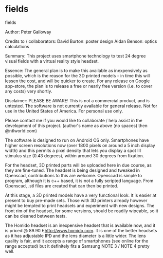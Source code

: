 # fields
fields

Author: Peter Galloway

Credits to / collaborators: 
David Burton: poster design
Aidan Benson: optics calculations

Summary: This project uses smartphone technology to test 24 degree visual fields with 
a virtual reality style headset.

Essence: The general plan is to make this available as inexpensively as possible,
which is the reason for the 3D printed models - in time this will lessen the
cost, and will be quicker to create. For any release on Google app-store, the plan is 
to release a free or nearly free version (i.e. to cover any costs) very shortly.

Disclaimer: PLEASE BE AWARE! This is not a commercial product, and is untested.
The software is not currently available for general release. Not for use in the 
United States of America. For personal use only.

Please contact me if you would like to collaborate / help assist in the development 
of this project. (author's name as above (no spaces) then @ntlworld.com)

The software is designed to run on Android OS only. Smartphones have higher screen
resolutions now (over 1800 pixels on around a 5 inch display width) and this permits
a pixel density that lets you display a spot III stimulus size (0.43 degrees), within 
around 30 degrees from fixation.

For the headset, 3D printed parts will be uploaded here in due course, 
as they are fine-tuned. The headset is being designed and tweaked in Openscad, 
contributions to this are welcome. Openscad is simple to program, although it
is c++ based, it is not a fully scripted language. From Openscad, .stl files 
are created that can then be printed.

At this stage, a 3D printed models have a very functional look. It is easier at 
present to buy pre-made sets. Those with 3D printers already however might be 
tempted to print headsets and experiment with new designs. The front rim of the
headset, for some versions, should be readily wipeable, so it can be cleaned
between tests. 

The Homido headset is an inexpensive headset that is available now, and it is
priced @ 89.90 €http://www.homido.com. It is one of the better headsets 
as it has adjustable IPD and the lens diameter is a little wider. The lens quality 
is fair, and it accepts a range of smartphones (see online for the range accepted)
but it definitely fits a Samsung NOTE 3 / NOTE 4 pretty well. 
